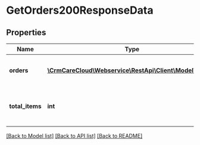 # GetOrders200ResponseData

## Properties
Name | Type | Description | Notes
------------ | ------------- | ------------- | -------------
**orders** | [**\CrmCareCloud\Webservice\RestApi\Client\Model\Order[]**](Order.md) | Collection of the customer orders. | [optional] 
**total_items** | **int** | The number of all found customer orders. | [optional] 

[[Back to Model list]](../../README.md#documentation-for-models) [[Back to API list]](../../README.md#documentation-for-api-endpoints) [[Back to README]](../../README.md)

